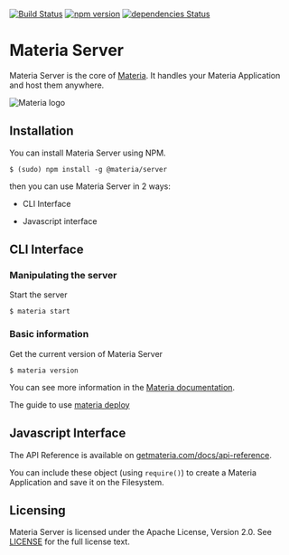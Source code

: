 [![Build Status](https://travis-ci.org/materiahq/materia-server.svg?branch=master)](https://travis-ci.org/materiahq/materia-server) [![npm version](https://badge.fury.io/js/materia-server.svg)](https://badge.fury.io/js/materia-server) [![dependencies Status](https://david-dm.org/materiahq/materia-server/status.svg)](https://david-dm.org/materiahq/materia-server)

# Materia Server

Materia Server is the core of [Materia](https://getmateria.com). It handles your Materia Application and host them anywhere.

![Materia logo](https://getmateria.com/img/logo.png)

Installation
------------

You can install Materia Server using NPM.

`$ (sudo) npm install -g @materia/server`

then you can use Materia Server in 2 ways:

* CLI Interface

* Javascript interface


CLI Interface
-------------

### Manipulating the server

Start the server

```
$ materia start
```

### Basic information

Get the current version of Materia Server

```
$ materia version
```

You can see more information in the [Materia documentation](https://getmateria.com/docs).

The guide to use [materia deploy](https://getmateria.com/docs/guide/deploy)

Javascript Interface
--------------------

The API Reference is available on [getmateria.com/docs/api-reference](https://getmateria.com/docs/api-reference/app).

You can include these object (using `require()`) to create a Materia Application and save it on the Filesystem.

Licensing
---------

Materia Server is licensed under the Apache License, Version 2.0. See [LICENSE](LICENSE.md) for the full license text.

